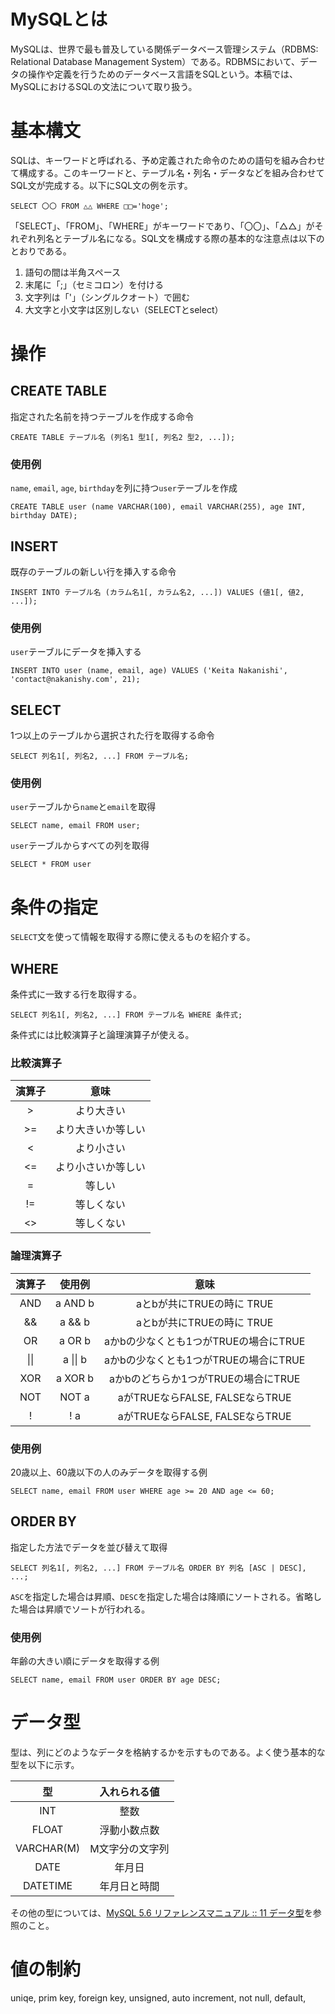 # MySQLとは

MySQLは、世界で最も普及している関係データベース管理システム（RDBMS: Relational Database Management System）である。RDBMSにおいて、データの操作や定義を行うためのデータベース言語をSQLという。本稿では、MySQLにおけるSQLの文法について取り扱う。

# 基本構文

SQLは、キーワードと呼ばれる、予め定義された命令のための語句を組み合わせて構成する。このキーワードと、テーブル名・列名・データなどを組み合わせてSQL文が完成する。以下にSQL文の例を示す。

```
SELECT 〇〇 FROM △△ WHERE □□='hoge'; 
```

「SELECT」、「FROM」、「WHERE」がキーワードであり、「〇〇」、「△△」がそれぞれ列名とテーブル名になる。SQL文を構成する際の基本的な注意点は以下のとおりである。

1. 語句の間は半角スペース
2. 末尾に「;」（セミコロン）を付ける
3. 文字列は「'」（シングルクオート）で囲む
4. 大文字と小文字は区別しない（SELECTとselect）

# 操作

## CREATE TABLE

指定された名前を持つテーブルを作成する命令

```
CREATE TABLE テーブル名 (列名1 型1[, 列名2 型2, ...]);
```

### 使用例

`name`, `email`, `age`, `birthday`を列に持つ`user`テーブルを作成

```
CREATE TABLE user (name VARCHAR(100), email VARCHAR(255), age INT, birthday DATE);
```

## INSERT

既存のテーブルの新しい行を挿入する命令

```
INSERT INTO テーブル名 (カラム名1[, カラム名2, ...]) VALUES (値1[, 値2, ...]);
```

### 使用例

`user`テーブルにデータを挿入する
 
```
INSERT INTO user (name, email, age) VALUES ('Keita Nakanishi', 'contact@nakanishy.com', 21);
```

## SELECT

1つ以上のテーブルから選択された行を取得する命令

```
SELECT 列名1[, 列名2, ...] FROM テーブル名;
```

### 使用例

`user`テーブルから`name`と`email`を取得
 
```
SELECT name, email FROM user;
```


`user`テーブルからすべての列を取得

```
SELECT * FROM user
```

# 条件の指定

`SELECT`文を使って情報を取得する際に使えるものを紹介する。

## WHERE

条件式に一致する行を取得する。

```
SELECT 列名1[, 列名2, ...] FROM テーブル名 WHERE 条件式;
```

条件式には比較演算子と論理演算子が使える。

### 比較演算子

| 演算子 |        意味        |
|:------:|:------------------:|
|    >   |     より大きい     |
|   >=   | より大きいか等しい |
|    <   |     より小さい     |
|   <=   | より小さいか等しい |
|   =    |       等しい       |
|   !=   |     等しくない     |
|   <>   |     等しくない     |


### 論理演算子

| 演算子 |  使用例 |                  意味                 |
|:------:|:-------:|:-------------------------------------:|
|   AND  | a AND b |       aとbが共にTRUEの時に TRUE       |
|   &&   |  a && b |       aとbが共にTRUEの時に TRUE       |
|   OR   |  a OR b | aかbの少なくとも1つがTRUEの場合にTRUE |
|   \|\|   |  a \|\| b | aかbの少なくとも1つがTRUEの場合にTRUE |
|   XOR  | a XOR b |  aかbのどちらか1つがTRUEの場合にTRUE  |
|   NOT  |  NOT a  |    aがTRUEならFALSE, FALSEならTRUE    |
|    !   |   ! a   |    aがTRUEならFALSE, FALSEならTRUE    |

### 使用例

20歳以上、60歳以下の人のみデータを取得する例

```
SELECT name, email FROM user WHERE age >= 20 AND age <= 60;
```

## ORDER BY

指定した方法でデータを並び替えて取得

```
SELECT 列名1[, 列名2, ...] FROM テーブル名 ORDER BY 列名 [ASC | DESC], ...;
```

`ASC`を指定した場合は昇順、`DESC`を指定した場合は降順にソートされる。省略した場合は昇順でソートが行われる。

### 使用例

年齢の大きい順にデータを取得する例

```
SELECT name, email FROM user ORDER BY age DESC;
```


# データ型

型は、列にどのようなデータを格納するかを示すものである。よく使う基本的な型を以下に示す。

|    型     |   入れられる値  |
|:----------:|:---------------:|
|     INT    |       整数      |
|    FLOAT   |   浮動小数点数  |
| VARCHAR(M) | M文字分の文字列 |
|    DATE    |     年月日    |
|  DATETIME  |  年月日と時間  |

その他の型については、<a href="http://dev.mysql.com/doc/refman/5.6/ja/data-types.html" target="_blank">MySQL 5.6 リファレンスマニュアル :: 11 データ型</a>を参照のこと。

# 値の制約

uniqe, prim key, foreign key, unsigned, auto increment, not null, default,
